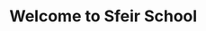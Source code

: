 <!-- .slide: class="first-slide" sfeir-level="1" sfeir-techno="Angular" -->

# **Welcome to Sfeir School**
